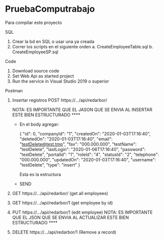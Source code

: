 # PruebaComputrabajo

Para compilar este proyecto

SQL

1. Crear la bd en SQL o usar una ya creada
2. Correr los scripts en el siguiente orden
    a. CreateEmployeeTable.sql
    b. CreateEmployeeSP.sql

Code

1. Download source code 
2. Set Web Api as started project
2. Run the service in Visual Studio 2019 o superior

Postman 

1. Insertar registros 
   POST  https://.../api/redarbor/
    
    NOTA:   ES IMPORTANTE QUE EL JASON QUE SE ENVIA AL INSERTAR ESTE BIEN ESTRUCTURADO ****
    
    - En el body agregar:
      
       {
        "id": 0,
        "companyId": "1",
        "createdOn": "2020-01-03T17:16:40",
        "deletedOn": "2020-01-03T17:16:40",
        "email": "testDelete@test.tmp",
        "fax": "000.000.000",
        "testName": "testDelete",
        "lastLogin": "2020-01-06T17:16:40",
        "password": "testDelete",
        "portalId": "1",
        "roleId": "4",
        "statusId": "2",
        "telephone": "000.000.000",
        "updatedOn": "2020-01-03T17:16:40",
        "username": "testDelete",
        "type": "insert"
      }
      
      Esta es la estructura 
     - SEND 
     
 2. GET https://.../api/redarbor/
     (get all employees)
     
 3. GET https://.../api/redarbor/1
        (get employee by id)
        
 4.  PUT https://.../api/redarbor/1
        (edit employee)
         NOTA:   ES IMPORTANTE QUE EL JSON QUE SE ENVIA AL ACTUALIZAR ESTE BIEN ESTRUCTURADO ****

5.   DELETE   https://.../api/redarbor/1
        (Remove a record)
      
    


